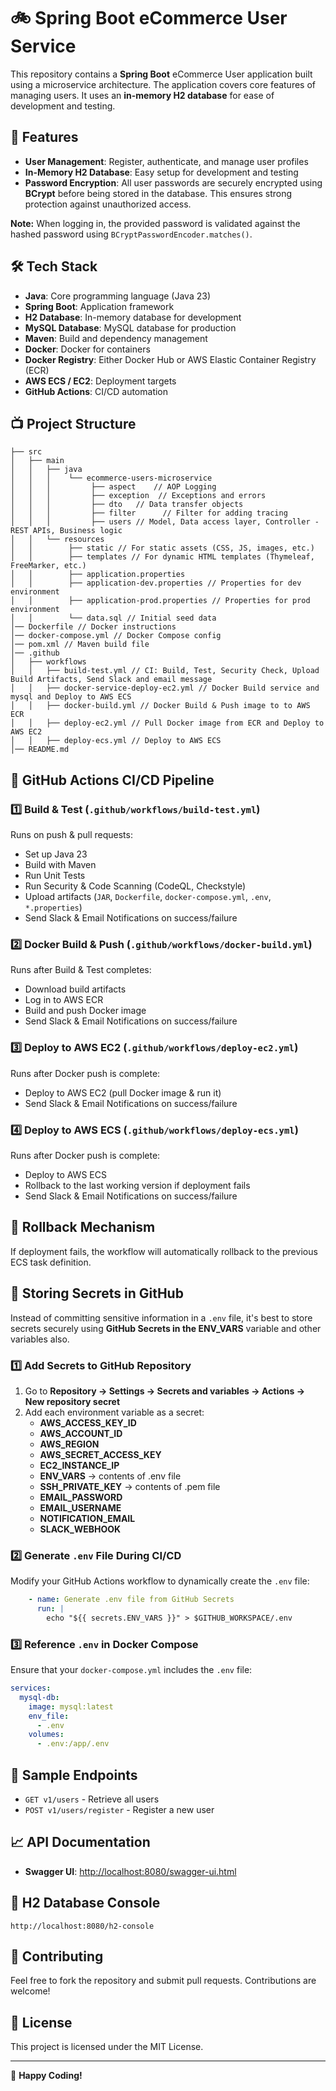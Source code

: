 # 🚲 Spring Boot eCommerce User Service

This repository contains a **Spring Boot** eCommerce User application built using a microservice architecture. The application covers core features of managing users. It uses an **in-memory H2 database** for ease of development and testing.

## 📌 Features

- **User Management**: Register, authenticate, and manage user profiles
- **In-Memory H2 Database**: Easy setup for development and testing
- **Password Encryption**: All user passwords are securely encrypted using **BCrypt** before being stored in the database.  This ensures strong protection against unauthorized access.  

**Note:** When logging in, the provided password is validated against the hashed password using `BCryptPasswordEncoder.matches()`.

## 🛠️ Tech Stack

- **Java**: Core programming language (Java 23)
- **Spring Boot**: Application framework
- **H2 Database**: In-memory database for development
- **MySQL Database**: MySQL database for production
- **Maven**: Build and dependency management
- **Docker**: Docker for containers
- **Docker Registry**: Either Docker Hub or AWS Elastic Container Registry (ECR)
- **AWS ECS / EC2**: Deployment targets
- **GitHub Actions**: CI/CD automation

## 📺 Project Structure

```
├── src
│   ├── main
│   │   ├── java
│   │   │    └── ecommerce-users-microservice
│   │   │         ├── aspect	// AOP Logging
│   │   │         ├── exception  // Exceptions and errors
│   │   │         ├── dto	// Data transfer objects
│   │   │         ├── filter      // Filter for adding tracing
│   │   │         ├── users	// Model, Data access layer, Controller - REST APIs, Business logic
│   │   └── resources
│   │        ├── static // For static assets (CSS, JS, images, etc.)
│   │        ├── templates // For dynamic HTML templates (Thymeleaf, FreeMarker, etc.)
│   │        ├── application.properties
│   │        ├── application-dev.properties // Properties for dev environment
│   │        ├── application-prod.properties // Properties for prod environment
│   │        └── data.sql // Initial seed data
│── Dockerfile // Docker instructions
│── docker-compose.yml // Docker Compose config
│── pom.xml // Maven build file
│── .github
│   ├── workflows
│   │   ├── build-test.yml // CI: Build, Test, Security Check, Upload Build Artifacts, Send Slack and email message
│   │   ├── docker-service-deploy-ec2.yml // Docker Build service and mysql and Deploy to AWS ECS
│   │   ├── docker-build.yml // Docker Build & Push image to to AWS ECR
│   │   ├── deploy-ec2.yml // Pull Docker image from ECR and Deploy to AWS EC2
│   │   ├── deploy-ecs.yml // Deploy to AWS ECS
│── README.md
```

## 🚀 GitHub Actions CI/CD Pipeline

### **1️⃣ Build & Test** (`.github/workflows/build-test.yml`)
Runs on push & pull requests:
- Set up Java 23
- Build with Maven
- Run Unit Tests
- Run Security & Code Scanning (CodeQL, Checkstyle)
- Upload artifacts (`JAR`, `Dockerfile`, `docker-compose.yml`, `.env`, `*.properties`)
- Send Slack & Email Notifications on success/failure

### **2️⃣ Docker Build & Push** (`.github/workflows/docker-build.yml`)
Runs after Build & Test completes:
- Download build artifacts
- Log in to AWS ECR
- Build and push Docker image
- Send Slack & Email Notifications on success/failure

### **3️⃣ Deploy to AWS EC2** (`.github/workflows/deploy-ec2.yml`)
Runs after Docker push is complete:
- Deploy to AWS EC2 (pull Docker image & run it)
- Send Slack & Email Notifications on success/failure

### **4️⃣ Deploy to AWS ECS** (`.github/workflows/deploy-ecs.yml`)
Runs after Docker push is complete:
- Deploy to AWS ECS
- Rollback to the last working version if deployment fails
- Send Slack & Email Notifications on success/failure

## 🔄 Rollback Mechanism
If deployment fails, the workflow will automatically rollback to the previous ECS task definition.

## 💟 Storing Secrets in GitHub

Instead of committing sensitive information in a `.env` file, it's best to store secrets securely using **GitHub Secrets in the ENV_VARS** variable and other variables also.

### **1️⃣ Add Secrets to GitHub Repository**
1. Go to **Repository → Settings → Secrets and variables → Actions → New repository secret**
2. Add each environment variable as a secret:
   - **AWS_ACCESS_KEY_ID**
   - **AWS_ACCOUNT_ID**
   - **AWS_REGION**
   - **AWS_SECRET_ACCESS_KEY**
   - **EC2_INSTANCE_IP**
   - **ENV_VARS** → contents of .env file
   - **SSH_PRIVATE_KEY** → contents of .pem file
   - **EMAIL_PASSWORD**
   - **EMAIL_USERNAME**
   - **NOTIFICATION_EMAIL**
   - **SLACK_WEBHOOK**


### **2️⃣ Generate `.env` File During CI/CD**
Modify your GitHub Actions workflow to dynamically create the `.env` file:

```yaml
    - name: Generate .env file from GitHub Secrets
      run: |
        echo "${{ secrets.ENV_VARS }}" > $GITHUB_WORKSPACE/.env
```

### **3️⃣ Reference `.env` in Docker Compose**
Ensure that your `docker-compose.yml` includes the `.env` file:

```yaml
services:
  mysql-db:
    image: mysql:latest
    env_file:
      - .env
    volumes:
      - .env:/app/.env
```

## 👤 Sample Endpoints
- `GET v1/users` - Retrieve all users
- `POST v1/users/register` - Register a new user

## 📈 API Documentation
- **Swagger UI**: [http://localhost:8080/swagger-ui.html](http://localhost:8080/swagger-ui.html)


## 💍 H2 Database Console
```
http://localhost:8080/h2-console
```

## 🤝 Contributing
Feel free to fork the repository and submit pull requests. Contributions are welcome!

## 🐝 License
This project is licensed under the MIT License.

---

🌟 **Happy Coding!**

